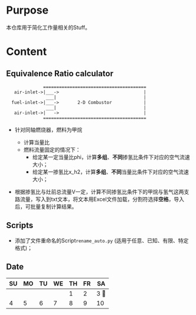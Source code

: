 #  Purpose

本仓库用于简化工作量相关的Stuff。

# Content

## Equivalence Ratio calculator

```
              =======================================
   air-inlet->|___->                                |
               ___|                                 |
  fuel-inlet->|___->       2-D Combustor            |
               ___|                                 |
   air-inlet->|   ->                                |
              =======================================
```
- 针对同轴燃烧器，燃料为甲烷
  - 计算当量比
  - 燃料流量固定的情况下：
    - 给定某一定当量比phi，计算**多组**、**不同**掺氢比条件下对应的空气流速大小；
    - 给定某一掺氢比x_h2，计算**多组**、**不同**当量比条件下对应的空气流速大小；

- 根据掺氢比与灶前总流量V一定，计算不同掺氢比条件下的甲烷与氢气这两支路流量，写入到txt文本，将文本用Excel文件加载，分割符选择**空格**，导入后，可批量复制计算结果。

## Scripts
- 添加了文件重命名的Script`rename_auto.py` (适用于任意、已知、有限、特定格式)；

## Date

| SU  | MO  | TU  | WE  | TH  | FR  | SA   |
|-----|-----|-----|-----|-----|-----|------|
|     |     |     |     | 1   | 2   | 3 🚩 |
| 4   | 5   | 6   | 7   | 8   | 9   | 10   |